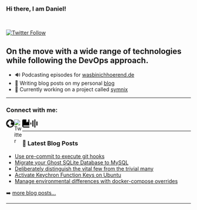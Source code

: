 ### Hi there, I am Daniel!

<br />

[![Twitter Follow](https://img.shields.io/twitter/follow/xFuturecs?color=1DA1F2&logo=twitter&style=for-the-badge)](https://twitter.com/intent/follow?original_referer=https%3A%2F%2Fgithub.com%2FxFuturecs&screen_name=xFuturecs)

## On the move with a wide range of technologies while following the DevOps approach.
- 🔊 Podcasting episodes for [wasbinichhoerend.de][podcast]
- 📰 Writing blog posts on my personal [blog]
- 🚀 Currently working on a project called [symnix]

---

### Connect with me:

[<img align="left" alt="Homepage" width="22px" src="https://raw.githubusercontent.com/iconic/open-iconic/master/svg/globe.svg" />][website]
[<img align="left" alt="Twitter" width="22px" src="https://cdn.jsdelivr.net/npm/simple-icons@v3/icons/twitter.svg" />][twitter]
[<img align="left" alt="Blog" width="22px" src="https://raw.githubusercontent.com/iconic/open-iconic/master/svg/book.svg" />][blog]
[<img align="left" alt="Blog" width="22px" src="https://raw.githubusercontent.com/iconic/open-iconic/master/svg/audio-spectrum.svg" />][podcast]

<br />

---

### 📕 Latest Blog Posts

<!-- BLOG-POST-LIST:START -->
- [Use pre-commit to execute git hooks](https://xfuture-blog.com/pre-commit/)
- [Migrate your Ghost SQLite Database to MySQL](https://xfuture-blog.com/ghost_database_migration/)
- [Deliberately distinguish the vital few from the trivial many](https://xfuture-blog.com/deliberately-distinguish-the-vital-few-from-the-trivial-many/)
- [Activate Keychron Function Keys on Ubuntu](https://xfuture-blog.com/keychron_function_keys/)
- [Manage environmental differences with docker-compose overrides](https://xfuture-blog.com/docker_compose_overrides/)
<!-- BLOG-POST-LIST:END -->

➡️ [more blog posts...](https://www.xfuture-blog.com/)

---

[blog]: https://www.xfuture-blog.com/
[twitter]: https://twitter.com/xFuturecs
[website]: https://www.xfuture.digital
[podcast]: https://wasbinichhoerend.de/
[symnix]: https://symnix.com/
